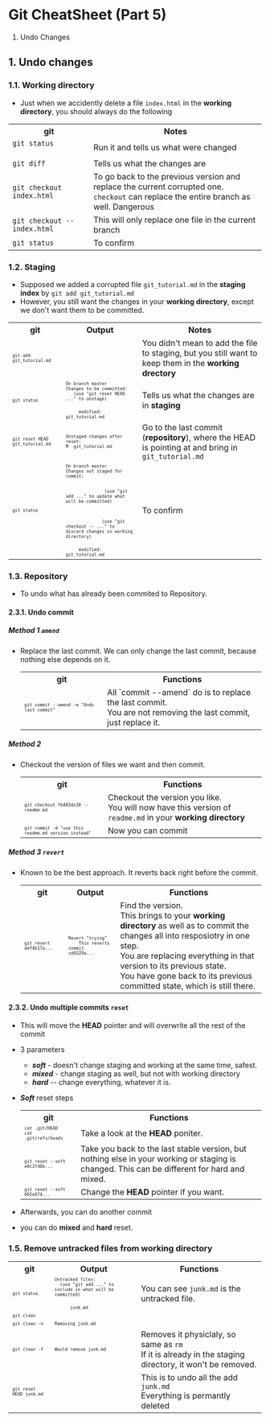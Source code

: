# Git CheatSheet (Part 5)

1. Undo Changes

## 1. Undo changes

### 1.1. Working directory
* Just when we accidently delete a file `index.html` in the **working directory**, you should always do the following

<table>
  <tbody>
    <tr>
      <th>git</th>
      <th>Notes</th>
    </tr>
    <tr>
      <td><code>git status</code</td>
      <td>Run it and tells us what were changed</td>
    </tr>
    <tr>
      <td><code>git diff</code></td>
      <td>Tells us what the changes are</td>
    </tr>
    <tr>
      <td><code>git checkout index.html</code></td>
      <td>
        To go back to the previous version and replace the current corrupted one. <br> 
        <code>checkout</code> can replace the entire branch as well. Dangerous
      </td>
    </tr>
    <tr>
      <td><code>git checkout --index.html</code></td>
      <td>
        This will only replace one file in the current branch
      </td>
    </tr> 
    <tr>
      <td><code>git status</code></td>
      <td>To confirm</td>
    </tr>       
  </tbody>
</table>


### 1.2. Staging
* Supposed we added a corrupted file `git_tutorial.md` in the **staging index** by `git add git_tutorial.md` 
* However, you still want the changes in your **working directory**, except we don't want them to be committed.

<table>
  <tbody>
    <tr>
      <th>git</th>
      <th>Output</th>
      <th>Notes</th>
    </tr>
    <tr>
      <td><font size="1"><code>git add git_tutorial.md</code></font></td>
      <td></td>
      <td>
        You didn't mean to add the file to staging,
        but you still want to keep them in the <b>working drectory</b>
    </td>
    </tr>
    <tr>
      <td><font size="1"><code>git status</code></font></td>
      <td>
        <font size="1"><code>On branch master</code></font></br>
        <font size="1"><code>Changes to be committed:</code></font></br>
        <font size="1"><code>&nbsp;&nbsp;&nbsp;(use "git reset HEAD <file>..." to unstage)</code></font></p>
        <font size="1"><code>&nbsp;&nbsp;&nbsp;&nbsp;&nbsp;modified:   git_tutorial.md</code></font>
      </td>
      <td>Tells us what the changes are in <b>staging</b></td>
    </tr>
    <tr>
      <td><font size="1"><code>git reset HEAD git_tutorial.md</code></font></td>
      <td>
        <font size="1"><code>Unstaged changes after reset:</code></font></br>
        <font size="1"><code>M	git_tutorial.md</code></font>   
      </td>
      <td>
        Go to the last commit (<b>repository</b>), where the HEAD is pointing at and bring in
        <code>git_tutorial.md</code>
      </td>
    </tr>
    <tr>
      <td><font size="1"><code>git status</code></font></td>
      <td>
        <font size="1"><code>On branch master</code></font></br>
        <font size="1"><code>Changes not staged for commit:</code></font></br>
          <font size="1">
            <code>
               &nbsp;&nbsp;&nbsp;
               (use "git add <file>..." to update what will be committed)
            </code>
          </font></br>
          <font size="1">
            <code>
              &nbsp;&nbsp;&nbsp;
              (use "git checkout -- <file>..." to discard changes in working directory)</code>
          </font></p>
	     <font size="1"><code>&nbsp;&nbsp;&nbsp;&nbsp;&nbsp;modified:   git_tutorial.md</code></font>      
      </td>
      <td>To confirm</td>
    </tr>       
  </tbody>
</table>




### 1.3. Repository
* To undo what has already been commited to Repository.

#### 2.3.1. Undo commit
##### Method 1 `amend`
* Replace the last commit. We can only change the last commit, because nothing else depends on it.

	<table>
	  <tbody>
	    <tr>
	      <th>git</th>
	      <th>Functions</th>
	    </tr>
	    <tr>
	      <td><font size="1"><code>git commit --amend -m "Undo last commit"</code></font></td>
	      <td>All `commit --amend` do is to replace the last commit. </br>You are not removing the last commit, just replace it.</td>
	    </tr>
	  </tbody>
	</table>


##### Method 2
* Checkout the version of files we want and then commit.

	<table>
	  <tbody>
	    <tr>
	      <th>git</th>
	      <th>Functions</th>
	    </tr>
	    <tr>
	      <td><font size="1"><code>git checkout fb483ds30 --readme.md</code></font></td>
	      <td>
	      Checkout the version you like. </br>
	      You will now have this version of <code>readme.md</code> in your <b>working directory</b></td>
	    </tr>
	    <tr>
	      <td><font size="1"><code>git commit -m "use this readme.md version instead"</code></font></td>
	      <td>Now you can commit</td>
	    </tr>
	  </tbody>
	</table>


##### Method 3 `revert`
* Known to be the best approach. It reverts back right before the commit.

	<table>
	  <tbody>
	    <tr>
	      <th>git</th>
	      <th>Output</th>
	      <th>Functions</th>
	    </tr>
	    <tr>
	      <td><font size="1"><code>git revert def4b17a...</code></font></td>
	      <td>
	          <font size="1"><code>Revert "trying"</code></font></br>
               <font size="1"><code>    This reverts commit cd9329e...</code></font>
	      </td>
	      <td>
	        Find the version. </br>
	        This brings to your <b>working directory</b> as well as to commit the changes all into resposiotry in one step. </br>
	        You are replacing everything in that version to its previous state. </br>
	        You have gone back to its previous committed state, which is still there.
	      </td>
	    </tr>
	  </tbody>
	</table>


#### 2.3.2. Undo multiple commits `reset`
* This will move the **HEAD** pointer and will overwrite all the rest of the commit
* 3 parameters
	* ***soft*** - doesn't change staging and working at the same time, safest.
	* ***mixed*** - change staging as well, but not with working directory
	* ***hard*** -- change everything, whatever it is.
* ***Soft*** reset steps

	<table>
	  <tbody>
	    <tr>
	      <th>git</th>
	      <th>Functions</th>
	    </tr>
	    <tr>
	      <td>
	        <font size="1">
	          <code>cat .git/HEAD</code></br>
	          <code>cat .git/refs/heads</code>
	        </font>
	      </td>
	      <td>Take a look at the <b>HEAD</b> poniter.</td>
	    </tr>
	    <tr>
	      <td><font size="1"><code>git reset --soft e0c2fd6b...</code></font></td>
	      <td>Take you back to the last stable version, 
	      but nothing else in your working or staging is changed. 
	      This can be different for hard and mixed.
	      </td>
	    </tr>
	    <tr>
	      <td><font size="1"><code>git reset --soft 065e974...</code></font></td>
	      <td>Change the <b>HEAD</b> pointer if you want.
	      </td>
	    </tr>
	  </tbody>
	</table>

* Afterwards, you can do another commit
* you can do **mixed** and **hard** reset.

### 1.5. Remove untracked files from working directory


<table>
  <tbody>
    <tr>
      <th>git</th>
      <th>Output</th>
      <th>Functions</th>
    </tr>
    <tr>
      <td><font size="1"><code>git status</code></font></td>
      <td>
          <font size="1"><code>Untracked files:</code></font></br>
          <font size="1"><code>&nbsp;&nbsp;(use "git add <file>..." to include in what will be committed)</code></font></p>
          <font size="1"><code>&nbsp;&nbsp;&nbsp;	junk.md</code></font>
      </td>
      <td>You can see <code>junk.md</code> is the untracked file.</td>
    </tr>
    <tr>
      <td><font size="1"><code>git clean</code></font></td>
      <td></td>
      <td></td>
    </tr>
    <tr>
      <td>
        <font size="1">
          <code>git clean -n</code>
        </font>
      </td>
      <td><font size="1"><code>Removing junk.md</code></font></td>
      <td></td>
    </tr>    
    <tr>
      <td>
        <font size="1">
          <code>git clean -f</code>
        </font>
      </td>
      <td>
          <font size="1"><code>Would remove junk.md</code></font>
      </td>
      <td>Removes it physiclaly, so same as <code>rm</code></br>
      If it is already in the staging directory, it won't be removed.
      </td>
   </tr>   
    <tr>
      <td>
        <font size="1">
          <code>git reset HEAD junk.md</code>
        </font>
      </td>
      <td></td>
      <td>
         This is to undo all the add <code>junk.md</code></br>
	    Everything is permantly deleted
      </td>
   </tr>   
  </tbody>
</table>





